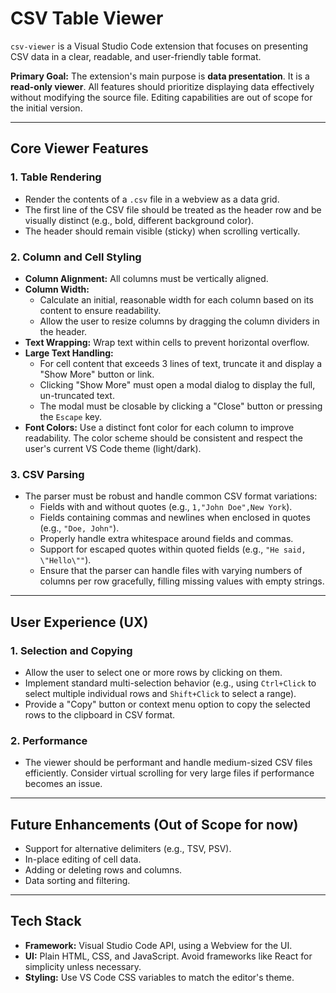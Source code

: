 # CSV Table Viewer

`csv-viewer` is a Visual Studio Code extension that focuses on presenting CSV data in a clear, readable, and user-friendly table format.

**Primary Goal:** The extension's main purpose is **data presentation**. It is a **read-only viewer**. All features should prioritize displaying data effectively without modifying the source file. Editing capabilities are out of scope for the initial version.

---

## Core Viewer Features

### 1. Table Rendering
-   Render the contents of a `.csv` file in a webview as a data grid.
-   The first line of the CSV file should be treated as the header row and be visually distinct (e.g., bold, different background color).
-   The header should remain visible (sticky) when scrolling vertically.

### 2. Column and Cell Styling
-   **Column Alignment:** All columns must be vertically aligned.
-   **Column Width:**
    -   Calculate an initial, reasonable width for each column based on its content to ensure readability.
    -   Allow the user to resize columns by dragging the column dividers in the header.
-   **Text Wrapping:** Wrap text within cells to prevent horizontal overflow.
-   **Large Text Handling:**
    -   For cell content that exceeds 3 lines of text, truncate it and display a "Show More" button or link.
    -   Clicking "Show More" must open a modal dialog to display the full, un-truncated text.
    -   The modal must be closable by clicking a "Close" button or pressing the `Escape` key.
-   **Font Colors:** Use a distinct font color for each column to improve readability. The color scheme should be consistent and respect the user's current VS Code theme (light/dark).

### 3. CSV Parsing
-   The parser must be robust and handle common CSV format variations:
    -   Fields with and without quotes (e.g., `1,"John Doe",New York`).
    -   Fields containing commas and newlines when enclosed in quotes (e.g., `"Doe, John"`).
    -   Properly handle extra whitespace around fields and commas.
    -   Support for escaped quotes within quoted fields (e.g., `"He said, \"Hello\""`).
    -   Ensure that the parser can handle files with varying numbers of columns per row gracefully, filling missing values with empty strings.
---

## User Experience (UX)

### 1. Selection and Copying
-   Allow the user to select one or more rows by clicking on them.
-   Implement standard multi-selection behavior (e.g., using `Ctrl+Click` to select multiple individual rows and `Shift+Click` to select a range).
-   Provide a "Copy" button or context menu option to copy the selected rows to the clipboard in CSV format.

### 2. Performance
-   The viewer should be performant and handle medium-sized CSV files efficiently. Consider virtual scrolling for very large files if performance becomes an issue.

---

## Future Enhancements (Out of Scope for now)
-   Support for alternative delimiters (e.g., TSV, PSV).
-   In-place editing of cell data.
-   Adding or deleting rows and columns.
-   Data sorting and filtering.

---

## Tech Stack
-   **Framework:** Visual Studio Code API, using a Webview for the UI.
-   **UI:** Plain HTML, CSS, and JavaScript. Avoid frameworks like React for simplicity unless necessary.
-   **Styling:** Use VS Code CSS variables to match the editor's theme.